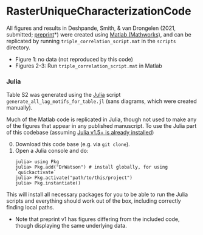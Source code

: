 # RasterUniqueCharacterizationCode

All figures and results in Deshpande, Smith, & van Drongelen (2021, submitted; [preprint](https://www.biorxiv.org/content/10.1101/2021.08.16.456546v1)*) were created using [Matlab (Mathworks)](https://www.mathworks.com/products/matlab.html), and can be replicated by running `triple_correlation_script.mat` in the `scripts` directory.

   - Figure 1: no data (not reproduced by this code)
   - Figures 2-3: Run `triple_correlation_script.mat` in Matlab

### Julia

Table S2 was generated using the [Julia](https://julialang.org/) script `generate_all_lag_motifs_for_table.jl` (sans diagrams, which were created manually). 

Much of the Matlab code is replicated in Julia, though not used to make any of the figures that appear in any published manuscript. To use the Julia part of this codebase (assuming [Julia v1.5+ is already installed](https://julialang.org/downloads/))

0. Download this code base (e.g. via `git clone`).
1. Open a Julia console and do:
   ```
   julia> using Pkg
   julia> Pkg.add("DrWatson") # install globally, for using `quickactivate`
   julia> Pkg.activate("path/to/this/project")
   julia> Pkg.instantiate()
   ```

This will install all necessary packages for you to be able to run the Julia scripts and
everything should work out of the box, including correctly finding local paths.

* Note that preprint v1 has figures differing from the included code, though displaying the same underlying data.
